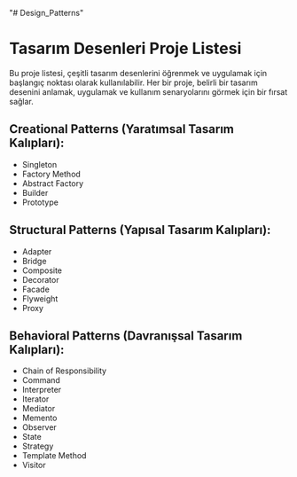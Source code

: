 "# Design_Patterns"

# Tasarım Desenleri Proje Listesi

Bu proje listesi, çeşitli tasarım desenlerini öğrenmek ve uygulamak için başlangıç noktası olarak kullanılabilir. Her bir proje, belirli bir tasarım desenini anlamak, uygulamak ve kullanım senaryolarını görmek için bir fırsat sağlar.

## Creational Patterns (Yaratımsal Tasarım Kalıpları):

- Singleton
- Factory Method
- Abstract Factory
- Builder
- Prototype

## Structural Patterns (Yapısal Tasarım Kalıpları):

- Adapter
- Bridge
- Composite
- Decorator
- Facade
- Flyweight
- Proxy

## Behavioral Patterns (Davranışsal Tasarım Kalıpları):

- Chain of Responsibility
- Command
- Interpreter
- Iterator
- Mediator
- Memento
- Observer
- State
- Strategy
- Template Method
- Visitor

